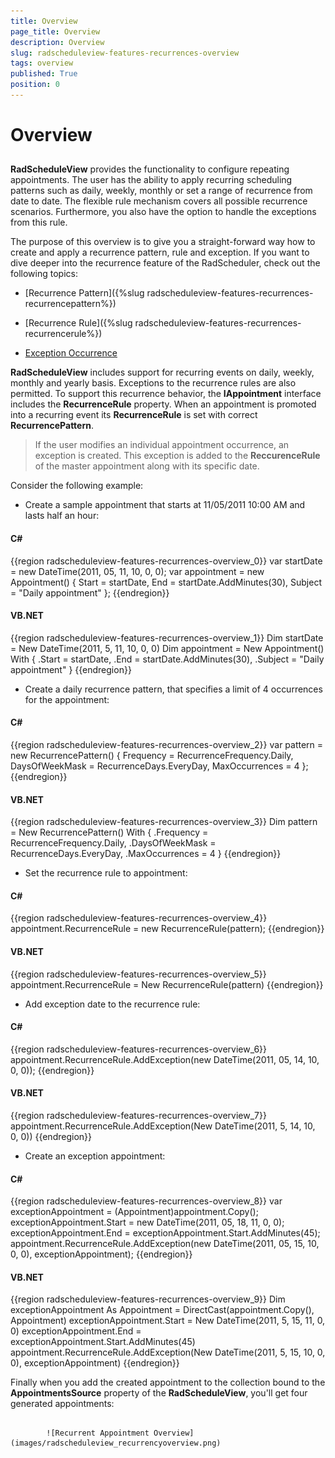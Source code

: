 ```yaml
---
title: Overview
page_title: Overview
description: Overview
slug: radscheduleview-features-recurrences-overview
tags: overview
published: True
position: 0
---
```


# Overview



## 

__RadScheduleView__ provides the functionality to configure repeating appointments. The user has the ability to apply recurring scheduling patterns such as daily, weekly, monthly or set a range of recurrence from date to date. The flexible rule mechanism covers all possible recurrence scenarios. Furthermore, you also have the option to handle the exceptions from this rule.
        

The purpose of this overview is to give you a straight-forward way how to create and apply a recurrence pattern, rule and exception. If you want to dive deeper into the recurrence feature of the RadScheduler, check out the following topics:

* [Recurrence Pattern]({%slug radscheduleview-features-recurrences-recurrencepattern%})

* [Recurrence Rule]({%slug radscheduleview-features-recurrences-recurrencerule%})

* [Exception Occurrence](#Exceptions)



__RadScheduleView__ includes support for recurring events on daily, weekly, monthly and yearly basis. Exceptions to the recurrence rules are also permitted. To support this recurrence behavior, the __IAppointment__ interface includes the __RecurrenceRule__ property. When an appointment is promoted into a recurring event its __RecurrenceRule__ is set with correct __RecurrencePattern__.
        

>If the user modifies an individual appointment occurrence, an exception is created. This exception is added to the __ReccurenceRule__ of the master appointment along with its specific date.
          

Consider the following example:

* Create a sample appointment that starts at 11/05/2011 10:00 AM and lasts half an hour: 

#### __C#__

{{region radscheduleview-features-recurrences-overview_0}}
	var startDate = new DateTime(2011, 05, 11, 10, 0, 0);
	var appointment = new Appointment() {
	    Start = startDate,
	    End = startDate.AddMinutes(30),
	    Subject = "Daily appointment"
	};
	{{endregion}}



#### __VB.NET__

{{region radscheduleview-features-recurrences-overview_1}}
	Dim startDate = New DateTime(2011, 5, 11, 10, 0, 0)
	Dim appointment = New Appointment() With {
	    .Start = startDate,
	    .End = startDate.AddMinutes(30),
	    .Subject = "Daily appointment"
	}
	{{endregion}}



* Create a daily recurrence pattern, that specifies a limit of 4 occurrences for the appointment: 

#### __C#__

{{region radscheduleview-features-recurrences-overview_2}}
	var pattern = new RecurrencePattern() {
	    Frequency = RecurrenceFrequency.Daily,
	    DaysOfWeekMask = RecurrenceDays.EveryDay,
	    MaxOccurrences = 4
	};
	{{endregion}}



#### __VB.NET__

{{region radscheduleview-features-recurrences-overview_3}}
	Dim pattern = New RecurrencePattern() With {
	    .Frequency = RecurrenceFrequency.Daily,
	    .DaysOfWeekMask = RecurrenceDays.EveryDay,
	    .MaxOccurrences = 4
	}
	{{endregion}}



* Set the recurrence rule to appointment: 

#### __C#__

{{region radscheduleview-features-recurrences-overview_4}}
	appointment.RecurrenceRule = new RecurrenceRule(pattern);
	{{endregion}}



#### __VB.NET__

{{region radscheduleview-features-recurrences-overview_5}}
	appointment.RecurrenceRule = New RecurrenceRule(pattern)
	{{endregion}}



* Add exception date to the recurrence rule: 

#### __C#__

{{region radscheduleview-features-recurrences-overview_6}}
	appointment.RecurrenceRule.AddException(new DateTime(2011, 05, 14, 10, 0, 0));
	{{endregion}}



#### __VB.NET__

{{region radscheduleview-features-recurrences-overview_7}}
	appointment.RecurrenceRule.AddException(New DateTime(2011, 5, 14, 10, 0, 0))
	{{endregion}}



* Create an exception appointment: 

#### __C#__

{{region radscheduleview-features-recurrences-overview_8}}
	var exceptionAppointment = (Appointment)appointment.Copy();
	exceptionAppointment.Start = new DateTime(2011, 05, 18, 11, 0, 0);
	exceptionAppointment.End = exceptionAppointment.Start.AddMinutes(45);
	appointment.RecurrenceRule.AddException(new DateTime(2011, 05, 15, 10, 0, 0), exceptionAppointment);
	{{endregion}}



#### __VB.NET__

{{region radscheduleview-features-recurrences-overview_9}}
	Dim exceptionAppointment As Appointment = DirectCast(appointment.Copy(), Appointment)
	exceptionAppointment.Start = New DateTime(2011, 5, 15, 11, 0, 0)
	exceptionAppointment.End = exceptionAppointment.Start.AddMinutes(45)
	appointment.RecurrenceRule.AddException(New DateTime(2011, 5, 15, 10, 0, 0), exceptionAppointment)
	{{endregion}}



Finally when you add the created appointment to the collection bound to the __AppointmentsSource__ property of the __RadScheduleView__, you'll get four generated appointments:
        






               
            ![Recurrent Appointment Overview](images/radscheduleview_recurrencyoverview.png)
